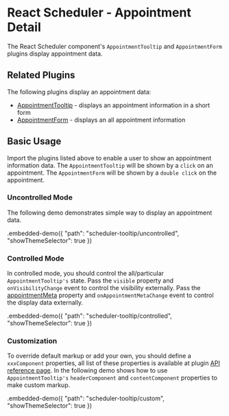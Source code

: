 # React Scheduler - Appointment Detail

The React Scheduler component's `AppointmentTooltip` and `AppointmentForm` plugins display appointment data.

## Related Plugins

The following plugins display an appointment data:

- [AppointmentTooltip](../reference/appointment-tooltip.md) - displays an appointment information in a short form
- [AppointmentForm](../reference/apppointment-form.md) - displays an all appointment information

## Basic Usage

Import the plugins listed above to enable a user to show an appointment information data. The `AppointmentTooltip` will be shown by a `click` on an appointment. The `AppointmentForm` will be shown by a `double click` on the appointment.

### Uncontrolled Mode

The following demo demonstrates simple way to display an appointment data.

.embedded-demo({ "path": "scheduler-tooltip/uncontrolled", "showThemeSelector": true })

### Controlled Mode

In controlled mode, you should control the all/particular `AppointmentTooltip's` state. Pass the `visible` property and `onVisibilityChange`  event to control the visibility externally. Pass the [appointmentMeta](../reference/appointment-tooltip.md#appointmentmeta) property and `onAppointmentMetaChange` event to control the display data externally.

.embedded-demo({ "path": "scheduler-tooltip/controlled", "showThemeSelector": true })

### Customization

To override default markup or add your own, you should define a `xxxComponent` properties, all list of these properties is available at plugin [API reference page](../appointment-tooltip.md). In the following demo shows how to use `AppointmentTooltip's` `headerComponent` and `contentComponent` properties to make custom markup.

.embedded-demo({ "path": "scheduler-tooltip/custom", "showThemeSelector": true })
